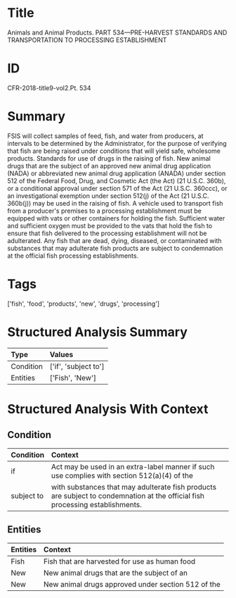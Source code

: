 # Title

 Animals and Animal Products. PART 534—PRE-HARVEST STANDARDS AND TRANSPORTATION TO PROCESSING ESTABLISHMENT


# ID

 CFR-2018-title9-vol2.Pt. 534


# Summary

FSIS will collect samples of feed, fish, and water from producers, at intervals to be determined by the Administrator, for the purpose of verifying that fish are being raised under conditions that will yield safe, wholesome products.
Standards for use of drugs in the raising of fish.
New animal drugs that are the subject of an approved new animal drug application (NADA) or abbreviated new animal drug application (ANADA) under section 512 of the Federal Food, Drug, and Cosmetic Act (the Act) (21 U.S.C. 360b), or a conditional approval under section 571 of the Act (21 U.S.C. 360ccc), or an investigational exemption under section 512(j) of the Act (21 U.S.C. 360b(j)) may be used in the raising of fish.
A vehicle used to transport fish from a producer's premises to a processing establishment must be equipped with vats or other containers for holding the fish.
Sufficient water and sufficient oxygen must be provided to the vats that hold the fish to ensure that fish delivered to the processing establishment will not be adulterated.
Any fish that are dead, dying, diseased, or contaminated with substances that may adulterate fish products are subject to condemnation at the official fish processing establishments.


# Tags

['fish', 'food', 'products', 'new', 'drugs', 'processing']


# Structured Analysis Summary

| Type      | Values               |
|:----------|:---------------------|
| Condition | ['if', 'subject to'] |
| Entities  | ['Fish', 'New']      |


# Structured Analysis With Context

 


## Condition

| Condition   | Context                                                                                                                        |
|:------------|:-------------------------------------------------------------------------------------------------------------------------------|
| if          | Act may be used in an extra-label manner if such use complies with section 512(a)(4) of the                                    |
| subject to  | with substances that may adulterate fish products are subject to  condemnation at the official fish processing establishments. |


## Entities

| Entities   | Context                                            |
|:-----------|:---------------------------------------------------|
| Fish       | Fish that are harvested for use as human food      |
| New        | New animal drugs that are the subject of an        |
| New        | New animal drugs approved under section 512 of the |


